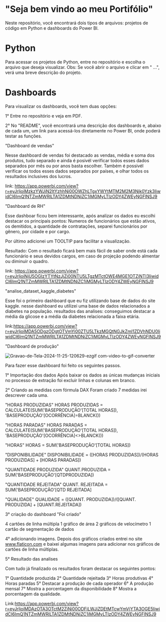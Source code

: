 # "Seja bem vindo ao meu Portifólio"

Neste repositório, você encontrará dois tipos de arquivos: projetos de código em Python e dashboards do Power BI.

# Python
Para acessar os projetos de Python, entre no repositório e escolha o arquivo que deseja visualizar. Obs: Se você abrir o arquivo e clicar em " ...", verá uma breve descrição do projeto.

# Dashboards
Para visualizar os dashboards, você tem duas opções:

1° Entre no repositório e veja em PDF.

2° No "README", você encontrará uma descrição dos dashboards e, abaixo de cada um, um link para acessá-los diretamente no Power BI, onde poderá testar as funções.



"Dashboard de vendas"

Nesse dashboard de vendas foi destacado as vendas, média e soma dos produtos, tudo separado e ainda é posivél verificar todos esses dados separados por mês ou por anos basta escolher.
Também é possivél verificar os todos esses dados separados por países, e olhar todos os resultados inclusives dos lucros.

link: https://app.powerbi.com/view?r=eyJrIjoiMzkzYWJiN2ItYzhhNi00OWZhLTgxYWYtMTM2M2M3Njk0Yzk3IiwidCI6ImQ1NTZmMWRlLTA1ZDMtNDNiZC1iMGMyLTIzODY4ZWEyNGFlNSJ9

"Dashboard de RH"

Esse dashboar ficou bem interessante, após analizar os dados eu escolhi destacar os principais pontos:
Numeros de funcionários que estão ativos, os demitidos, a quantidade de contratações, separei funcionários por gênero, por cidade e por cargo.

Por último adicionei um TOOLTIP  para facilitar a visualização.

Resultado: Com o resultado ficará bem mais fácil de saber onde está cada funcionário e seus devidos cargos, em caso de projeção podendo almentar ou diminuir o quadro.

link: https://app.powerbi.com/view?r=eyJrIjoiNjU5OGIzYTYtNzJjZi00NTU5LTgzMTctOWE4MGE1OTZiNTI3IiwidCI6ImQ1NTZmMWRlLTA1ZDMtNDNiZC1iMGMyLTIzODY4ZWEyNGFlNSJ9

"analise_dataset_kaggle_diabetes"

Esse foi o primeiro dashboard que eu fiz utilizando base de dados do site kaggle.
nesse dashboard eu utilizei uma base de dados relacionados a diabetes na população.
resultados das analises: 
conseguimos destacar a média da glicose e a média da diabetes relacionada a faixa etária.

link:https://app.powerbi.com/view?r=eyJrIjoiMDA5ODgzODgtOTVmYi00ZTU5LTkzMGQtNGJkZmI1ZDVhNDU0IiwidCI6ImQ1NTZmMWRlLTA1ZDMtNDNiZC1iMGMyLTIzODY4ZWEyNGFlNSJ9

"Dashboard de produção"


![Gravao-de-Tela-2024-11-25-120629-ezgif com-video-to-gif-converter](https://github.com/user-attachments/assets/95943980-e28a-4560-beb4-dcd02fdd4a95)





Para fazer esse dashboard foi feito os seguintes passos.

1° Importação dos dados
Após baixar os dados as únicas mudanças iniciais no processo de extração foi excluir linhas e colunas em branco.

2° Criando as medidas com fórmula DAX
Foram criado 7 medidas irei descrever cada uma.

"HORAS PRODUZIDAS"
HORAS PRODUZIDAS = CALCULATE(SUM('BASEPRODUÇÃO'[TOTAL HORAS]), 'BASEPRODUÇÃO'[OCORRÊNCIA]=BLANCK())

"HORAS PARADAS"
HORAS PARADAS = CALCULATE(SUM('BASEPRODUÇÃO'[TOTAL HORAS]), 'BASEPRODUÇÃO'[OCORRÊNCIA]<>BLANCK())

"HORAS"
HORAS = SUM('BASEPRODUÇÃO'[TOTAL HORAS])

"DISPONIBILIDADE"
DISPONIBILIDADE = ([HORAS PRODUZIDAS])/(HORAS PRODUZIDAS] + [HORAS PARADAS])

"QUANTIDADE PRODUZIDA" 
QUANT.PRODUZIDA = SUM('BASEPRODUÇÃO'[QTDPRODUZIDA])

"QUANTIDADE REJEITADA"
QUANT. REJEITADA = SUM('BASEPRODUÇÃO'[QTD REJEITADA]

"QUALIDADE"
QUALIDADE = ([QUANT. PRODUZIDA])/([QUANT. PRODUZIDA] + [QUANT.REJEITADA])

3° criação do dashboard
"Foi criado" 

4 cartões de linha múltipla 
1 gráfico de área
2 gráficos de velocímetro 
1 cartão de segmentação de dados

4° adicionando imagens.
Depois dos gráficos criados entrei no site www.flaticon.com e baixei algumas imagens para adicionar nos gráficos de cartões de linha múltiplas.

5° Resultado das analises 

Com tudo já finalizado os resultados foram destacar os seguintes pontos:

1° Quantidade produzida
2° Quantidade rejeitada
3° Horas produtivas
4° Horas paradas
5° Destacar a produção de cada operador
6° A produção mensal
7° Mostra a porcentagem da disponibilidade
8° Mostra a porcentagem da qualidade.

Link:https://app.powerbi.com/view?r=eyJrIjoiMDAzOTA3OTctM2ZiNi00ODFiLWJiZDEtMTcwYmVjYTA3OGE5IiwidCI6ImQ1NTZmMWRlLTA1ZDMtNDNiZC1iMGMyLTIzODY4ZWEyNGFlNSJ9















